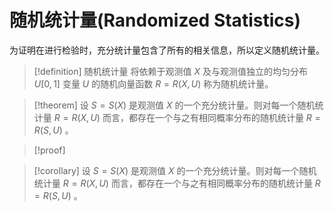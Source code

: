# 随机统计量(Randomized Statistics)

为证明在进行检验时，充分统计量包含了所有的相关信息，所以定义随机统计量。

>[!definition] 随机统计量
> 将依赖于观测值 $X$ 及与观测值独立的均匀分布 $U[0,1]$ 变量 $U$ 的随机向量函数 $R=R(X,U)$ 称为随机统计量。



>[!theorem]
>设 $S=S(X)$ 是观测值 $X$ 的一个充分统计量。则对每一个随机统计量 $R=R(X,U)$ 而言，都存在一个与之有相同概率分布的随机统计量 $R=R(S,U)$ 。

> [!proof]

>[!corollary]
>设 $S=S(X)$ 是观测值 $X$ 的一个充分统计量。则对每一个随机统计量 $R=R(X,U)$ 而言，都存在一个与之有相同概率分布的随机统计量 $R=R(S,U)$ 。
